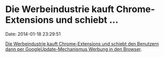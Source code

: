 Die Werbeindustrie kauft Chrome-Extensions und schiebt \...
===========================================================

Date: 2014-01-18 23:29:51

[Die Werbeindustrie kauft Chrome-Extensions und schiebt den Benutzern
dann per GoogleUpdate-Mechanismus Werbung in den
Browser](http://arstechnica.com/security/2014/01/malware-vendors-buy-chrome-extensions-to-send-adware-filled-updates/).

